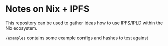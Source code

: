 Notes on Nix + IPFS
===================

This repository can be used to gather ideas how to use IPFS/IPLD within
the Nix ecosystem.

`/examples` contains some example configs and hashes to test against
